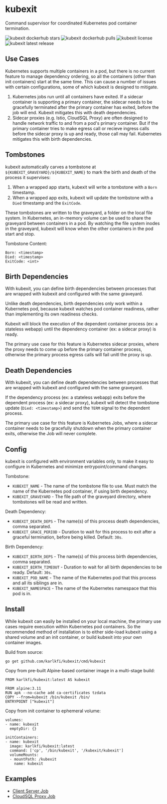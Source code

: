 # kubexit

Command supervisor for coordinated Kubernetes pod container termination.

![kubexit dockerhub stars](https://img.shields.io/docker/stars/karlkfi/kubexit.svg?link=https://hub.docker.com/repository/docker/karlkfi/kubexit)
![kubexit dockerhub pulls](https://img.shields.io/docker/pulls/karlkfi/kubexit.svg?link=https://hub.docker.com/repository/docker/karlkfi/kubexit)
![kubexit license](https://img.shields.io/github/license/karlkfi/kubexit.svg?link=https://github.com/karlkfi/kubexit/blob/master/LICENSE)
![kubexit latest release](https://img.shields.io/github/v/release/karlkfi/kubexit.svg?include_prereleases&sort=semver&link=https://github.com/karlkfi/kubexit/releases)

## Use Cases

Kubernetes supports multiple containers in a pod, but there is no current feature to manage dependency ordering, so all the containers (other than init containers) start at the same time. This can cause a number of issues with certain configurations, some of which kubexit is designed to mitigate.

1. Kubernetes jobs run until all containers have exited. If a sidecar container is supporting a primary container, the sidecar needs to be gracefully terminated after the primary container has exited, before the job will end. Kubexit mitigates this with death dependencies.
2. Sidecar proxies (e.g. Istio, CloudSQL Proxy) are often designed to handle network traffic to and from a pod's primary container. But if the primary container tries to make egress call or recieve ingress calls before the sidecar proxy is up and ready, those call may fail. Kubernetes mitigates this with birth dependencies.

## Tombstones

kubexit automatically carves a tombstone at `${KUBEXIT_GRAVEYARD}/${KUBEXIT_NAME}` to mark the birth and death of the process it supervises:

1. When a wrapped app starts, kubexit will write a tombstone with a `Born` timestamp.
1. When a wrapped app exits, kubexit will update the tombstone with a `Died` timestamp and the `ExitCode`.

These tombstones are written to the graveyard, a folder on the local file system. In Kubernetes, an in-memory volume can be used to share the graveyard between containers in a pod. By watching the file system inodes in the graveyard, kubexit will know when the other containers in the pod start and stop.

Tombstone Content:

```
Born: <timestamp>
Died: <timestamp>
ExitCode: <int>
```

## Birth Dependencies

With kubexit, you can define birth dependencies between processes that are wrapped with kubexit and configured with the same graveyard.

Unlike death dependencies, birth dependencies only work within a Kubernetes pod, because kubexit watches pod container readiness, rather than implementing its own readiness checks.

Kubexit will block the execution of the dependent container process (ex: a stateless webapp) until the dependency container (ex: a sidecar proxy) is ready.

The primary use case for this feature is Kubernetes sidecar proxies, where the proxy needs to come up before the primary container process, otherwise the primary process egress calls will fail unitl the proxy is up.

## Death Dependencies

With kubexit, you can define death dependencies between processes that are wrapped with kubexit and configured with the same graveyard.

If the dependency process (ex: a stateless webapp) exits before the dependent process (ex: a sidecar proxy), kubexit will detect the tombstone update (`Died: <timestamp>`) and send the `TERM` signal to the dependent process.

The primary use case for this feature is Kubernetes Jobs, where a sidecar container needs to be gracefully shutdown when the primary container exits, otherwise the Job will never complete.

## Config

kubexit is configured with environment variables only, to make it easy to configure in Kubernetes and minimize entrypoint/command changes.

Tombstone:
- `KUBEXIT_NAME` - The name of the tombstone file to use. Must match the name of the Kubernetes pod container, if using birth dependency.
- `KUBEXIT_GRAVEYARD` - The file path of the graveyard directory, where tombstones will be read and written.

Death Dependency:
- `KUBEXIT_DEATH_DEPS` - The name(s) of this process death dependencies, comma separated.
- `KUBEXIT_GRACE_PERIOD` - Duration to wait for this process to exit after a graceful termination, before being killed. Default: `30s`.

Birth Dependency:
- `KUBEXIT_BIRTH_DEPS` - The name(s) of this process birth dependencies, comma separated.
- `KUBEXIT_BIRTH_TIMEOUT` - Duration to wait for all birth dependencies to be ready. Default: `30s`.
- `KUBEXIT_POD_NAME` - The name of the Kubernetes pod that this process and all its siblings are in.
- `KUBEXIT_NAMESPACE` - The name of the Kubernetes namespace that this pod is in.

## Install

While kubexit can easily be installed on your local machine, the primary use cases require execution within Kubernetes pod containers. So the recommended method of installation is to either side-load kubexit using a shared volume and an init container, or build kubexit into your own container images.

Build from source:

```
go get github.com/karlkfi/kubexit/cmd/kubexit
```

Copy from pre-built Alpine-based container image in a multi-stage build:

```
FROM karlkfi/kubexit:latest AS kubexit

FROM alpine:3.11
RUN apk --no-cache add ca-certificates tzdata
COPY --from=kubexit /bin/kubexit /bin/
ENTRYPOINT ["kubexit"]
```

Copy from init container to ephemeral volume:

```
volumes:
- name: kubexit
  emptyDir: {}

initContainers:
- name: kubexit
  image: karlkfi/kubexit:latest
  command: ['cp', '/bin/kubexit', '/kubexit/kubexit']
  volumeMounts:
  - mountPath: /kubexit
    name: kubexit
```

## Examples

- [Client Server Job](examples/client-server-job/)
- [CloudSQL Proxy Job](examples/cloudsql-proxy-job/)
